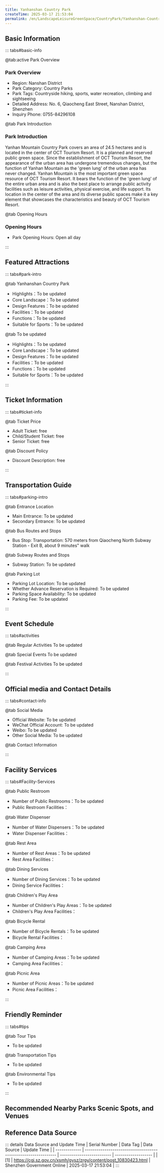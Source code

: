 ```yaml
---
title: Yanhanshan Country Park
createTime: 2025-03-17 21:53:04
permalink: /en/LandscapeLeisureGreenSpace/CountryPark/Yanhanshan-Country-Park/
---
```



<script setup>
import ImageSwiper from '/.vuepress/theme/components/ImageSwiper.vue'
// 轮播图数据
const swiperItems = [
    {
                link: 'https://cgj.sz.gov.cn/img/4/4005/4005907/10830423.png',
                title: 'Yanhanshan Country Park',
                description: '',
                author: 'Shenzhen Government Online',
                date: '2025/03/17'
                },
  {
                link: 'https://cgj.sz.gov.cn/img/4/4005/4005907/10830423.png',
                title: 'Yanhanshan Country Park',
                description: '',
                author: 'Shenzhen Government Online',
                date: '2025/03/17'
                }
]
// 配置项
const swiperConfig = {
  height: 500,
  showInfo: true
}
</script>
<!-- 轮播图组件 -->
<ImageSwiper :items="swiperItems" :config="swiperConfig" />



## Basic Information

::: tabs#basic-info

@tab:active Park Overview
### Park Overview
- Region: Nanshan District
- Park Category: Country Parks
- Park Tags: Countryside hiking, sports, water recreation, climbing and sightseeing
- Detailed Address: No. 6, Qiaocheng East Street, Nanshan District, Shenzhen
- Inquiry Phone: 0755-84296108

@tab Park Introduction
### Park Introduction
 Yanhan Mountain Country Park covers an area of 24.5 hectares and is located in the center of OCT Tourism Resort. It is a planned and reserved public green space. Since the establishment of OCT Tourism Resort, the appearance of the urban area has undergone tremendous changes, but the function of Yanhan Mountain as the 'green lung' of the urban area has never changed. Yanhan Mountain is the most important green space resource of OCT Tourism Resort. It bears the function of the 'green lung' of the entire urban area and is also the best place to arrange public activity facilities such as leisure activities, physical exercise, and life support. Its location in the center of the area and its diverse public spaces make it a key element that showcases the characteristics and beauty of OCT Tourism Resort.

@tab Opening Hours
### Opening Hours
- Park Opening Hours: Open all day

:::

## Featured Attractions

::: tabs#park-intro

@tab Yanhanshan Country Park
<ImageCard
image="https://cgj.sz.gov.cn/images/index20230710_1.png"
    title="Yanhanshan Country Park"
    description="Yanhan Mountain Country Park is a rare treasure in the resort. There are acacia trees all over the mountain, lychee forests, bougainvillea, poinciana, kapok, frangipani, lotus, etc. in the park, which make Yanhan Mountain particularly beautiful. The lush flowers, birdsong, and flowing water here satisfy different types of climbers, walkers, and tourists. There are 5 different styles of hiking trails and mountain bike trails in the park. The mountain trails built along the mountain maximize the original appearance of the mountain and present the natural beauty without artificial carving. OCT Group has implanted the concept of ecology and low carbon into the design of the park, so that Yanhan Mountain Country Park has become one of the main green space resources of OCT Tourism Resort while providing a rest space for citizens, and undertakes the function of 'green lung' of the entire urban area."
    date=""
    author="Shenzhen Government Online"
/>


- Highlights：To be updated
- Core Landscape：To be updated
- Design Features：To be updated
- Facilities：To be updated
- Functions：To be updated
- Suitable for Sports：To be updated

@tab To be updated
<ImageCard
image="https://cgj.sz.gov.cn/images/index20230710_1.png"
    title="Yanhanshan Country Park"
    description="Yanhan Mountain Country Park is a rare treasure in the resort. There are acacia trees all over the mountain, lychee forests, bougainvillea, poinciana, kapok, frangipani, lotus, etc. in the park, which make Yanhan Mountain particularly beautiful. The lush flowers, birdsong, and flowing water here satisfy different types of climbers, walkers, and tourists. There are 5 different styles of hiking trails and mountain bike trails in the park. The mountain trails built along the mountain maximize the original appearance of the mountain and present the natural beauty without artificial carving. OCT Group has implanted the concept of ecology and low carbon into the design of the park, so that Yanhan Mountain Country Park has become one of the main green space resources of OCT Tourism Resort while providing a rest space for citizens, and undertakes the function of 'green lung' of the entire urban area."
    date=""
    author="Shenzhen Government Online"
/>


- Highlights：To be updated
- Core Landscape：To be updated
- Design Features：To be updated
- Facilities：To be updated
- Functions：To be updated
- Suitable for Sports：To be updated

:::

## Ticket Information

::: tabs#ticket-info

@tab Ticket Price
- Adult Ticket: free
- Child/Student Ticket: free
- Senior Ticket: free

@tab Discount Policy
- Discount Description: free

:::

## Transportation Guide

::: tabs#parking-intro

@tab Entrance Location
- Main Entrance: To be updated
- Secondary Entrance: To be updated

@tab Bus Routes and Stops
- Bus Stop: Transportation: 570 meters from Qiaocheng North Subway Station - Exit B, about 9 minutes" walk

@tab Subway Routes and Stops
- Subway Station: To be updated

@tab Parking Lot
- Parking Lot Location: To be updated
- Whether Advance Reservation is Required: To be updated
- Parking Space Availability: To be updated
- Parking Fee: To be updated

:::

## Event Schedule

::: tabs#activities

@tab Regular Activities
To be updated

@tab Special Events
To be updated

@tab Festival Activities
To be updated

:::

## Official media and Contact Details

::: tabs#contact-info

@tab Social Media
- Official Website: To be updated
- WeChat Official Account: To be updated
- Weibo: To be updated
- Other Social Media: To be updated

@tab Contact Information

:::

## Facility Services

::: tabs#Facility-Services

@tab Public Restroom
- Number of Public Restrooms：To be updated
- Public Restroom Facilities：

@tab Water Dispenser
- Number of Water Dispensers：To be updated
- Water Dispenser Facilities：

@tab Rest Area
- Number of Rest Areas：To be updated
- Rest Area Facilities：

@tab Dining Services
- Number of Dining Services：To be updated
- Dining Service Facilities：

@tab Children's Play Area
- Number of Children's Play Areas：To be updated
- Children's Play Area Facilities：

@tab Bicycle Rental
- Number of Bicycle Rentals：To be updated
- Bicycle Rental Facilities：

@tab Camping Area
- Number of Camping Areas：To be updated
- Camping Area Facilities：

@tab Picnic Area
- Number of Picnic Areas：To be updated
- Picnic Area Facilities：

:::

## Friendly Reminder

::: tabs#tips

@tab Tour Tips
- To be updated

@tab Transportation Tips
- To be updated

@tab Environmental Tips
- To be updated

:::

## Recommended Nearby Parks Scenic Spots, and Venues

<CardGrid>
  <ImageCard
        image="https://cgj.sz.gov.cn/img/4/4005/4005844/10774982.jpg"
        title="Shenzhen Overseas Chinese Town National Wetland Park, Guangdong"
        description="The park is located in the northern area of Shenzhen OCT Happy Coast, covering a"
        href="/en/LandscapeLeisureGreenSpace/WetlandPark/Guangdong-Shenzhen-Overseas-Chinese-Town-National-Wetland-Park/"
        author="Shenzhen Government Online"
        date="2025/01/02"
      />
      <ImageCard
        image="https://cgj.sz.gov.cn/img/4/4005/4005844/10774982.jpg"
        title="Shenzhen Overseas Chinese Town National Wetland Park, Guangdong"
        description="The park is located in the northern area of Shenzhen OCT Happy Coast, covering a"
        href="/en/LandscapeLeisureGreenSpace/WetlandPark/Guangdong-Shenzhen-Overseas-Chinese-Town-National-Wetland-Park/"
        author="Shenzhen Government Online"
        date="2025/01/02"
      />
    </CardGrid>


## Reference Data Source

::: details Data Source and Update Time
| Serial Number | Data Tag                                                        | Data Source                | Update Time         |
| ------------- | --------------------------------------------------------------- | -------------------------- | ------------------- |
| [1]           | https://cgj.sz.gov.cn/xsmh/gysz/zrgy/content/post_10830423.html | Shenzhen Government Online | 2025-03-17 21:53:04 |
:::

